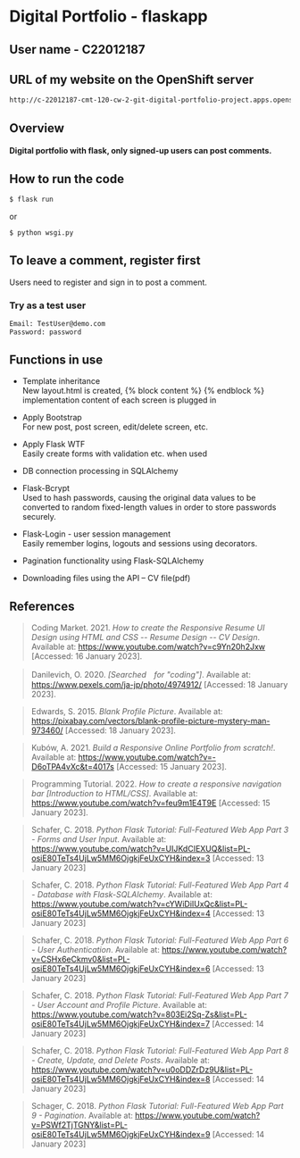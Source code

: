 # Digital Portfolio - flaskapp
  

## User name - C22012187
  

## URL of my website on the OpenShift server
```bash
http://c-22012187-cmt-120-cw-2-git-digital-portfolio-project.apps.openshift.cs.cf.ac.uk/
```
  

## Overview
#### Digital portfolio with flask, only signed-up users can post comments.
  

## How to run the code
```bash
$ flask run
```
  
or  
```bash
$ python wsgi.py
```
  
## To leave a comment, register first
Users need to register and sign in to post a comment.
  

### Try as a test user
```bash
Email: TestUser@demo.com
Password: password
```
  

## Functions in use
- Template inheritance  
New layout.html is created, {% block content %} {% endblock %} implementation content of each screen is plugged in

- Apply Bootstrap  
For new post, post screen, edit/delete screen, etc.

- Apply Flask WTF  
Easily create forms with validation etc. when used

- DB connection processing in SQLAlchemy
- Flask-Bcrypt  
Used to hash passwords, causing the original data values to be converted to random fixed-length values in order to store passwords securely.

- Flask-Login - user session management  
Easily remember logins, logouts and sessions using decorators.

- Pagination functionality using Flask-SQLAlchemy

- Downloading files using the API – CV file(pdf)


## References

> Coding Market. 2021. *How to create the Responsive Resume UI Design using HTML and CSS -- Resume Design -- CV Design*. Available at: https://www.youtube.com/watch?v=c9Yn20h2Jxw [Accessed: 16 January 2023].

> Danilevich, O. 2020. *[Searched　for "coding"]*. Available at: https://www.pexels.com/ja-jp/photo/4974912/ [Accessed: 18 January 2023].

> Edwards, S. 2015. *Blank Profile Picture*. Available at: https://pixabay.com/vectors/blank-profile-picture-mystery-man-973460/ [Accessed: 18 January 2023].

> Kubów, A. 2021. *Build a Responsive Online Portfolio from scratch!*. Available at: https://www.youtube.com/watch?v=-D6oTPA4vXc&t=4017s [Accessed: 15 January 2023].

> Programming Tutorial. 2022. *How to create a responsive navigation bar [Introduction to HTML/CSS]*. Available at: https://www.youtube.com/watch?v=feu9m1E4T9E [Accessed: 15 January 2023].

> Schafer, C. 2018. *Python Flask Tutorial: Full-Featured Web App Part 3 - Forms and User Input*. Available at: https://www.youtube.com/watch?v=UIJKdCIEXUQ&list=PL-osiE80TeTs4UjLw5MM6OjgkjFeUxCYH&index=3 [Accessed: 13 January 2023]

> Schafer, C. 2018. *Python Flask Tutorial: Full-Featured Web App Part 4 - Database with Flask-SQLAlchemy*. Available at: https://www.youtube.com/watch?v=cYWiDiIUxQc&list=PL-osiE80TeTs4UjLw5MM6OjgkjFeUxCYH&index=4 [Accessed: 13 January 2023]

> Schafer, C. 2018. *Python Flask Tutorial: Full-Featured Web App Part 6 - User Authentication*. Available at: https://www.youtube.com/watch?v=CSHx6eCkmv0&list=PL-osiE80TeTs4UjLw5MM6OjgkjFeUxCYH&index=6 [Accessed: 13 January 2023]

> Schafer, C. 2018. *Python Flask Tutorial: Full-Featured Web App Part 7 - User Account and Profile Picture*. Available at: https://www.youtube.com/watch?v=803Ei2Sq-Zs&list=PL-osiE80TeTs4UjLw5MM6OjgkjFeUxCYH&index=7 [Accessed: 14 January 2023]

> Schafer, C. 2018. *Python Flask Tutorial: Full-Featured Web App Part 8 - Create, Update, and Delete Posts*. Available at: https://www.youtube.com/watch?v=u0oDDZrDz9U&list=PL-osiE80TeTs4UjLw5MM6OjgkjFeUxCYH&index=8 [Accessed: 14 January 2023]

> Schager, C. 2018. *Python Flask Tutorial: Full-Featured Web App Part 9 - Pagination*. Available at: https://www.youtube.com/watch?v=PSWf2TjTGNY&list=PL-osiE80TeTs4UjLw5MM6OjgkjFeUxCYH&index=9 [Accessed: 14 January 2023]





<!-- 
Surname, INITIAL(S). Year. Title of image. [Online]. [Date accessed]. Available from: URL -->